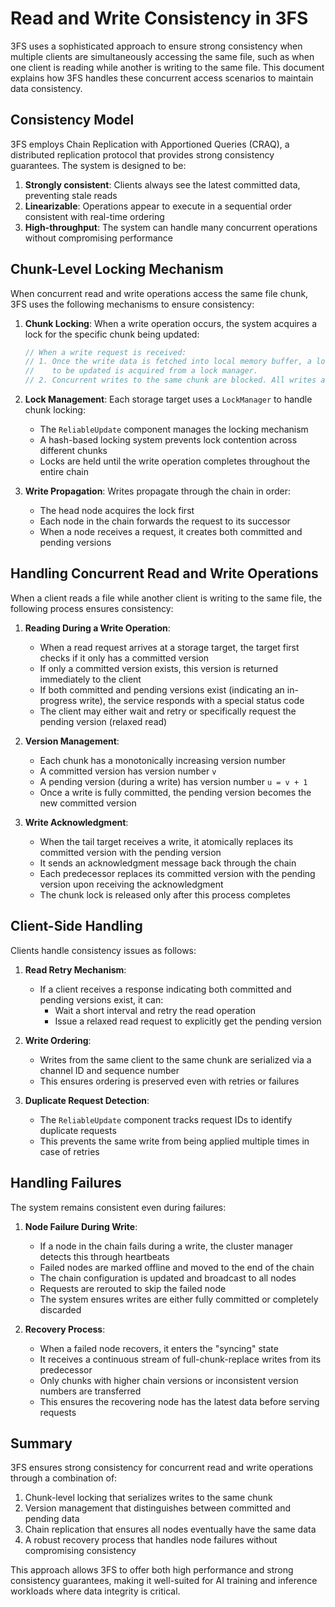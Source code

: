 # Read and Write Consistency in 3FS

3FS uses a sophisticated approach to ensure strong consistency when multiple clients are simultaneously accessing the same file, such as when one client is reading while another is writing to the same file. This document explains how 3FS handles these concurrent access scenarios to maintain data consistency.

## Consistency Model

3FS employs Chain Replication with Apportioned Queries (CRAQ), a distributed replication protocol that provides strong consistency guarantees. The system is designed to be:

1. **Strongly consistent**: Clients always see the latest committed data, preventing stale reads
2. **Linearizable**: Operations appear to execute in a sequential order consistent with real-time ordering
3. **High-throughput**: The system can handle many concurrent operations without compromising performance

## Chunk-Level Locking Mechanism

When concurrent read and write operations access the same file chunk, 3FS uses the following mechanisms to ensure consistency:

1. **Chunk Locking**: When a write operation occurs, the system acquires a lock for the specific chunk being updated:
   ```cpp
   // When a write request is received:
   // 1. Once the write data is fetched into local memory buffer, a lock for the chunk 
   //    to be updated is acquired from a lock manager. 
   // 2. Concurrent writes to the same chunk are blocked. All writes are serialized at the head target.
   ```

2. **Lock Management**: Each storage target uses a `LockManager` to handle chunk locking:
   - The `ReliableUpdate` component manages the locking mechanism
   - A hash-based locking system prevents lock contention across different chunks
   - Locks are held until the write operation completes throughout the entire chain

3. **Write Propagation**: Writes propagate through the chain in order:
   - The head node acquires the lock first
   - Each node in the chain forwards the request to its successor
   - When a node receives a request, it creates both committed and pending versions

## Handling Concurrent Read and Write Operations

When a client reads a file while another client is writing to the same file, the following process ensures consistency:

1. **Reading During a Write Operation**:
   - When a read request arrives at a storage target, the target first checks if it only has a committed version
   - If only a committed version exists, this version is returned immediately to the client
   - If both committed and pending versions exist (indicating an in-progress write), the service responds with a special status code
   - The client may either wait and retry or specifically request the pending version (relaxed read)

2. **Version Management**:
   - Each chunk has a monotonically increasing version number
   - A committed version has version number `v`
   - A pending version (during a write) has version number `u = v + 1`
   - Once a write is fully committed, the pending version becomes the new committed version

3. **Write Acknowledgment**:
   - When the tail target receives a write, it atomically replaces its committed version with the pending version
   - It sends an acknowledgment message back through the chain
   - Each predecessor replaces its committed version with the pending version upon receiving the acknowledgment
   - The chunk lock is released only after this process completes

## Client-Side Handling

Clients handle consistency issues as follows:

1. **Read Retry Mechanism**:
   - If a client receives a response indicating both committed and pending versions exist, it can:
     - Wait a short interval and retry the read operation
     - Issue a relaxed read request to explicitly get the pending version

2. **Write Ordering**:
   - Writes from the same client to the same chunk are serialized via a channel ID and sequence number
   - This ensures ordering is preserved even with retries or failures

3. **Duplicate Request Detection**:
   - The `ReliableUpdate` component tracks request IDs to identify duplicate requests
   - This prevents the same write from being applied multiple times in case of retries

## Handling Failures

The system remains consistent even during failures:

1. **Node Failure During Write**:
   - If a node in the chain fails during a write, the cluster manager detects this through heartbeats
   - Failed nodes are marked offline and moved to the end of the chain
   - The chain configuration is updated and broadcast to all nodes
   - Requests are rerouted to skip the failed node
   - The system ensures writes are either fully committed or completely discarded

2. **Recovery Process**:
   - When a failed node recovers, it enters the "syncing" state
   - It receives a continuous stream of full-chunk-replace writes from its predecessor
   - Only chunks with higher chain versions or inconsistent version numbers are transferred
   - This ensures the recovering node has the latest data before serving requests

## Summary

3FS ensures strong consistency for concurrent read and write operations through a combination of:

1. Chunk-level locking that serializes writes to the same chunk
2. Version management that distinguishes between committed and pending data
3. Chain replication that ensures all nodes eventually have the same data
4. A robust recovery process that handles node failures without compromising consistency

This approach allows 3FS to offer both high performance and strong consistency guarantees, making it well-suited for AI training and inference workloads where data integrity is critical.